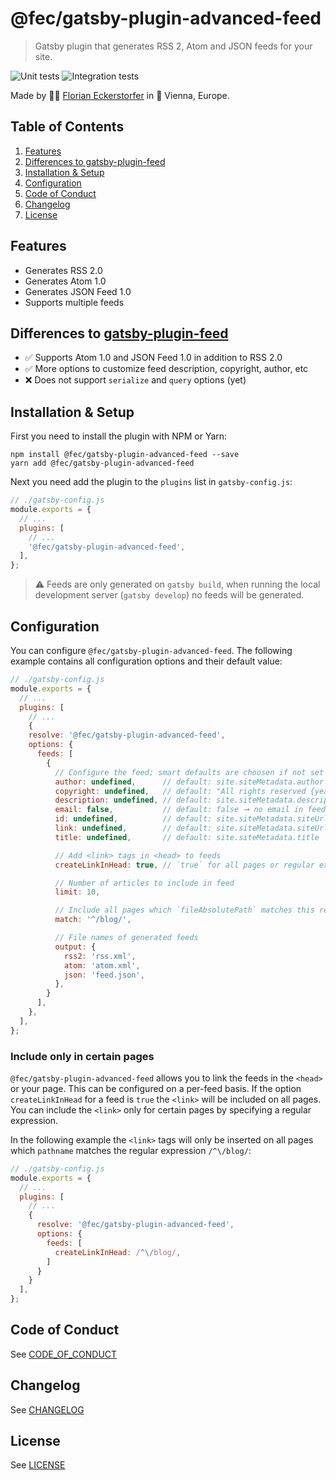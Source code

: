 # @fec/gatsby-plugin-advanced-feed

> Gatsby plugin that generates RSS 2, Atom and JSON feeds for your site.

![Unit tests](https://github.com/florianeckerstorfer/gatsby-plugin-advanced-feed/workflows/Unit%20tests/badge.svg)
![Integration tests](https://github.com/florianeckerstorfer/gatsby-plugin-advanced-feed/workflows/Integration%20tests/badge.svg)

Made by 👨‍💻 [Florian Eckerstorfer](https://florianeckerstorfer.com) in 🎡 Vienna, Europe.

## Table of Contents

1. [Features](#features)
1. [Differences to gatsby-plugin-feed](#differences-to-gatsby-plugin-feed)
1. [Installation & Setup](#installation--setup)
1. [Configuration](#configuration)
1. [Code of Conduct](#code-of-conduct)
1. [Changelog](#changelog)
1. [License](#license)

## Features

- Generates RSS 2.0
- Generates Atom 1.0
- Generates JSON Feed 1.0
- Supports multiple feeds

## Differences to [gatsby-plugin-feed](https://www.npmjs.com/package/gatsby-plugin-feed)

- ✅ Supports Atom 1.0 and JSON Feed 1.0 in addition to RSS 2.0
- ✅ More options to customize feed description, copyright, author, etc
- ❌ Does not support `serialize` and `query` options (yet)

## Installation & Setup

First you need to install the plugin with NPM or Yarn:

```shell
npm install @fec/gatsby-plugin-advanced-feed --save
yarn add @fec/gatsby-plugin-advanced-feed
```

Next you need add the plugin to the `plugins` list in `gatsby-config.js`:

```javascript
// ./gatsby-config.js
module.exports = {
  // ...
  plugins: [
    // ...
    '@fec/gatsby-plugin-advanced-feed',
  ],
};
```

> ⚠️ Feeds are only generated on `gatsby build`, when running the local development server (`gatsby develop`) no feeds will be generated.

## Configuration

You can configure `@fec/gatsby-plugin-advanced-feed`. The following example contains all configuration options and their default value:

```javascript
// ./gatsby-config.js
module.exports = {
  // ...
  plugins: [
    // ...
    {
    resolve: '@fec/gatsby-plugin-advanced-feed',
    options: {
      feeds: [
        {
          // Configure the feed; smart defaults are choosen if not set
          author: undefined,      // default: site.siteMetadata.author
          copyright: undefined,   // default: "All rights reserved {year}, {site.siteMetadata.author}"
          description: undefined, // default: site.siteMetadata.description
          email: false,           // default: false ➞ no email in feed; undefined ➞ site.siteMetadata.email
          id: undefined,          // default: site.siteMetadata.siteUrl
          link: undefined,        // default: site.siteMetadata.siteUrl
          title: undefined,       // default: site.siteMetadata.title

          // Add <link> tags in <head> to feeds
          createLinkInHead: true, // `true` for all pages or regular expression to match pathnames

          // Number of articles to include in feed
          limit: 10,

          // Include all pages which `fileAbsolutePath` matches this regular expression
          match: '^/blog/',

          // File names of generated feeds
          output: {
            rss2: 'rss.xml',
            atom: 'atom.xml',
            json: 'feed.json',
          },
        }
      ],
    },
  ],
};
```

### Include <link> only in certain pages

`@fec/gatsby-plugin-advanced-feed` allows you to link the feeds in the `<head>` or your page. This can be configured on a per-feed basis. If the option `createLinkInHead` for a feed is `true` the `<link>` will be included on all pages. You can include the `<link>` only for certain pages by specifying a regular expression.

In the following example the `<link>` tags will only be inserted on all pages which `pathname` matches the regular expression `/^\/blog/`:

```javascript
// ./gatsby-config.js
module.exports = {
  // ...
  plugins: [
    // ...
    {
      resolve: '@fec/gatsby-plugin-advanced-feed',
      options: {
        feeds: [
          createLinkInHead: /^\/blog/,
        ]
      }
    }
  ],
};
```

## Code of Conduct

See [CODE_OF_CONDUCT](CODE_OF_CONDUCT.md)

## Changelog

See [CHANGELOG](CHANGELOG.md)

## License

See [LICENSE](LICENSE.md)
